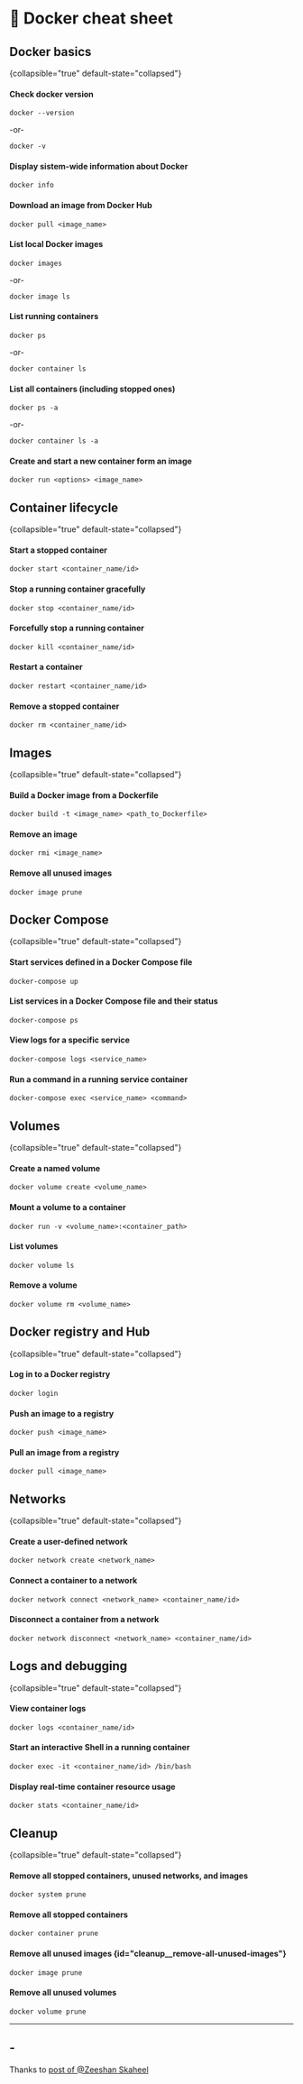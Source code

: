 # 🐳 Docker cheat sheet

## Docker basics 
{collapsible="true" default-state="collapsed"}

#### Check docker version
```Shell
docker --version
```
-or-
```Shell
docker -v
```

#### Display sistem-wide information about Docker
```Shell
docker info
```

#### Download an image from Docker Hub
```Shell
docker pull <image_name>
```

#### List local Docker images
```Shell
docker images
```
-or-
```Shell
docker image ls
```

#### List running containers
```Shell
docker ps
```
-or-
```Shell
docker container ls
```

#### List all containers (including stopped ones)
```Shell
docker ps -a
```
-or-
```Shell
docker container ls -a
```

#### Create and start a new container form an image
```Shell
docker run <options> <image_name>
```

## Container lifecycle 
{collapsible="true" default-state="collapsed"}

#### Start a stopped container
```Shell
docker start <container_name/id>
```

#### Stop a running container gracefully
```Shell
docker stop <container_name/id>
```

#### Forcefully stop a running container
```Shell
docker kill <container_name/id>
```

#### Restart a container
```Shell
docker restart <container_name/id>
```

#### Remove a stopped container
```Shell
docker rm <container_name/id>
```


## Images
{collapsible="true" default-state="collapsed"}

#### Build a Docker image from a Dockerfile
```Shell
docker build -t <image_name> <path_to_Dockerfile>
```

#### Remove an image
```Shell
docker rmi <image_name>
```

#### Remove all unused images
```Shell
docker image prune
```

## Docker Compose
{collapsible="true" default-state="collapsed"}

#### Start services defined in a Docker Compose file 
```Shell
docker-compose up
```

#### List services in a Docker Compose file and their status
```Shell
docker-compose ps
```

#### View logs for a specific service 
```Shell
docker-compose logs <service_name>
```

#### Run a command in a running service container
```Shell
docker-compose exec <service_name> <command>
```

## Volumes
{collapsible="true" default-state="collapsed"}

#### Create a named volume
```Shell
docker volume create <volume_name> 
```

#### Mount a volume to a container
```Shell
docker run -v <volume_name>:<container_path> 
```

#### List volumes
```Shell
docker volume ls 
```

#### Remove a volume
```Shell
docker volume rm <volume_name>
```

## Docker registry and Hub
{collapsible="true" default-state="collapsed"}

#### Log in to a Docker registry
```Shell
docker login 
```

#### Push an image to a registry
```Shell
docker push <image_name> 
```

#### Pull an image from a registry
```Shell
docker pull <image_name> 
```

## Networks
{collapsible="true" default-state="collapsed"}

#### Create a user-defined network
```Shell
docker network create <network_name> 
```

#### Connect a container to a network
```Shell
docker network connect <network_name> <container_name/id> 
```

#### Disconnect a container from a network
```Shell
docker network disconnect <network_name> <container_name/id> 
```

## Logs and debugging
{collapsible="true" default-state="collapsed"}

#### View container logs
```Shell
docker logs <container_name/id> 
```

#### Start an interactive Shell in a running container
```Shell
docker exec -it <container_name/id> /bin/bash 
```

#### Display real-time container resource usage
```Shell
docker stats <container_name/id> 
```

## Cleanup
{collapsible="true" default-state="collapsed"}

#### Remove all stopped containers, unused networks, and images
```Shell
docker system prune 
```

#### Remove all stopped containers
```Shell
docker container prune 
```

#### Remove all unused images {id="cleanup__remove-all-unused-images"}
```Shell
docker image prune 
```

#### Remove all unused volumes
```Shell
docker volume prune 
```

---

## -
Thanks to [post of @Zeeshan Skaheel](https://www.linkedin.com/feed/update/urn:li:activity:7187133018866696193?utm_source=share&utm_medium=member_desktop)